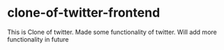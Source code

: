 # clone-of-twitter-frontend
This is Clone of twitter.  Made some functionality of twitter.  Will add more functionality in future
